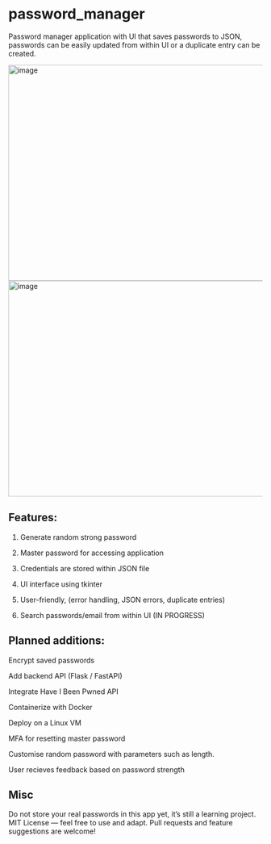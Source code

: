 # password_manager

Password manager application with UI that saves passwords to JSON, passwords can be easily updated from within UI or a duplicate entry can be created.


<img width="506" height="428" alt="image" src="https://github.com/user-attachments/assets/4c5feb8d-a6ef-4129-8405-f20ac5313fe1" />

<img width="506" height="428" alt="image" src="https://github.com/user-attachments/assets/058f7250-ea78-4627-bc32-b15180144a73" />


## Features:


1. Generate random strong password


3. Master password for accessing application


4. Credentials are stored within JSON file


5. UI interface using tkinter


6. User-friendly, (error handling, JSON errors, duplicate entries)


7. Search passwords/email from within UI (IN PROGRESS)


## Planned additions:

 Encrypt saved passwords

 Add backend API (Flask / FastAPI)

 Integrate Have I Been Pwned API

 Containerize with Docker

 Deploy on a Linux VM

 MFA for resetting master password

 Customise random password with parameters such as length.

 User recieves feedback based on password strength

## Misc
Do not store your real passwords in this app yet, it’s still a learning project.
MIT License — feel free to use and adapt.
Pull requests and feature suggestions are welcome!



